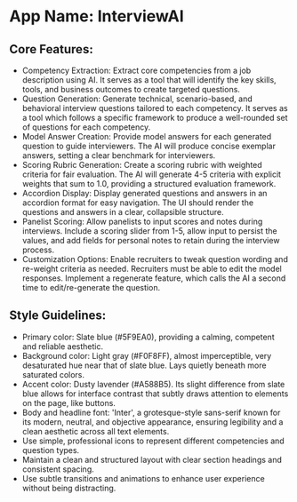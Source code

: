 # **App Name**: InterviewAI

## Core Features:

- Competency Extraction: Extract core competencies from a job description using AI. It serves as a tool that will identify the key skills, tools, and business outcomes to create targeted questions.
- Question Generation: Generate technical, scenario-based, and behavioral interview questions tailored to each competency. It serves as a tool which follows a specific framework to produce a well-rounded set of questions for each competency.
- Model Answer Creation: Provide model answers for each generated question to guide interviewers. The AI will produce concise exemplar answers, setting a clear benchmark for interviewers.
- Scoring Rubric Generation: Create a scoring rubric with weighted criteria for fair evaluation. The AI will generate 4-5 criteria with explicit weights that sum to 1.0, providing a structured evaluation framework.
- Accordion Display: Display generated questions and answers in an accordion format for easy navigation. The UI should render the questions and answers in a clear, collapsible structure.
- Panelist Scoring: Allow panelists to input scores and notes during interviews. Include a scoring slider from 1-5, allow input to persist the values, and add fields for personal notes to retain during the interview process.
- Customization Options: Enable recruiters to tweak question wording and re-weight criteria as needed. Recruiters must be able to edit the model responses. Implement a regenerate feature, which calls the AI a second time to edit/re-generate the question.

## Style Guidelines:

- Primary color: Slate blue (#5F9EA0), providing a calming, competent and reliable aesthetic.
- Background color: Light gray (#F0F8FF), almost imperceptible, very desaturated hue near that of slate blue. Lays quietly beneath more saturated colors.
- Accent color: Dusty lavender (#A588B5). Its slight difference from slate blue allows for interface contrast that subtly draws attention to elements on the page, like buttons.
- Body and headline font: 'Inter', a grotesque-style sans-serif known for its modern, neutral, and objective appearance, ensuring legibility and a clean aesthetic across all text elements.
- Use simple, professional icons to represent different competencies and question types.
- Maintain a clean and structured layout with clear section headings and consistent spacing.
- Use subtle transitions and animations to enhance user experience without being distracting.